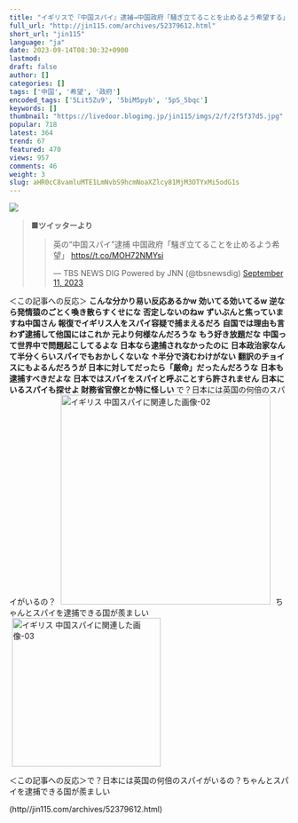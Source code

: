 ```yaml
---
title: "イギリスで『中国スパイ』逮捕→中国政府「騒ぎ立てることを止めるよう希望する」 "
full_url: "http://jin115.com/archives/52379612.html"
short_url: "jin115"
language: "ja"
date: 2023-09-14T08:30:32+0900
lastmod: 
draft: false
author: []
categories: []
tags: ['中国', '希望', '政府']
encoded_tags: ['5Lit5Zu9', '5biM5pyb', '5pS_5bqc']
keywords: []
thumbnail: "https://livedoor.blogimg.jp/jin115/imgs/2/f/2f5f37d5.jpg"
popular: 718
latest: 364
trend: 67
featured: 470
views: 957
comments: 46
weight: 3
slug: aHR0cC8vamluMTE1LmNvbS9hcmNoaXZlcy81MjM3OTYxMi5odG1s
---
```


![](https://livedoor.blogimg.jp/jin115/imgs/2/f/2f5f37d5.jpg)

<div><a name='more'></a> <blockquote><b>■ツイッターより</b> <blockquote class='twitter-tweet'><p lang='ja' dir='ltr'>英の“中国スパイ”逮捕 中国政府「騒ぎ立てることを止めるよう希望」 <a href='https//t.co/MOH72NMYsi'>https//t.co/MOH72NMYsi</a></p>— TBS NEWS DIG Powered by JNN (@tbsnewsdig) <a href='https//twitter.com/tbsnewsdig/status/1701146598242418704?ref_src=twsrc%5Etfw'>September 11, 2023</a></blockquote> </blockquote> ＜この記事への反応＞ <b>こんな分かり易い反応あるかw</b> <b>効いてる効いてるw</b> <b>逆なら発情猿のごとく喚き散らすくせにな</b> <b>否定しないのねw</b> <b>ずいぶんと焦っていますね中国さん</b> <b>報復でイギリス人をスパイ容疑で捕まえるだろ</b> <b>自国では理由も言わず逮捕して他国にはこれか 元より何様なんだろうな</b> <b>もう好き放題だな</b> <b>中国って世界中で問題起こしてるよな</b> <b>日本なら逮捕されなかったのに</b> <b>日本政治家なんて半分くらいスパイでもおかしくないな</b> <b>↑半分で済むわけがない</b> <b>翻訳のチョイスにもよるんだろうが 日本に対してだったら「厳命」だったんだろうな</b> <b>日本も逮捕すべきだよな</b> <b>日本ではスパイをスパイと呼ぶことすら許されません</b> <b>日本にいるスパイも探せよ 財務省官僚とか特に怪しい</b> で？日本には英国の何倍のスパイがいるの？ <img src='https//livedoor.blogimg.jp/jin115/imgs/1/6/1612aea0.gif' width='378' border='0' hspace='5' class='pict' alt='イギリス 中国スパイに関連した画像-02'> ちゃんとスパイを逮捕できる国が羨ましい <img src='https//livedoor.blogimg.jp/jin115/imgs/9/4/9467b835.gif' width='268' border='0' hspace='5' class='pict' alt='イギリス 中国スパイに関連した画像-03'> <p>＜この記事への反応＞で？日本には英国の何倍のスパイがいるの？ちゃんとスパイを逮捕できる国が羨ましい</p></div>

(http//jin115.com/archives/52379612.html)
